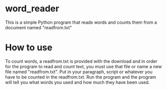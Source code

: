 # word_reader
This is a simple Python program that reads words and counts them from a document named "readfrom.txt"

# How to use
To count words, a readfrom.txt is provided with the download and in order for the program to read and count text, you must use that file or name a new file named "readfrom.txt".
Put in your paragraph, script or whatever you have to be counted in the readfrom.txt.
Run the program and the program will tell you what words you used and how much they have been used.

